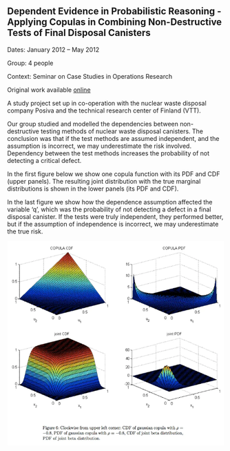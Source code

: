 ## Dependent Evidence in Probabilistic Reasoning - Applying Copulas in Combining Non-Destructive Tests of Final Disposal Canisters

Dates: January 2012 – May 2012

Group: 4 people

Context: Seminar on Case Studies in Operations Research

Original work available [online](http://salserver.org.aalto.fi/vanhat_sivut/Opinnot/Mat-2.4177/projektit2012/VTT%20-%20Final%20Report%20-%2009.05.2012.pdf)

A study project set up in co-operation with the nuclear waste disposal company Posiva and the technical research center of Finland (VTT).

Our group studied and modelled the dependencies between non-destructive testing methods of nuclear waste disposal canisters. The conclusion was that if the test methods are assumed independent, and the assumption is incorrect, we may underestimate the risk involved. Dependency between the test methods increases the probability of not detecting a critical defect.

In the first figure below we show one copula function with its PDF and CDF (upper panels). The resulting joint distribution with the true marginal distributions is shown in the lower panels (its PDF and CDF).

In the last figure we show how the dependence assumption affected the variable ‘q’, which was the probability of not detecting a defect in a final disposal canister. If the tests were truly independent, they performed better, but if the assumption of independence is incorrect, we may underestimate the true risk.

![3D plots of copula functions](/figures-other/nuclear-waste-copula.webp)